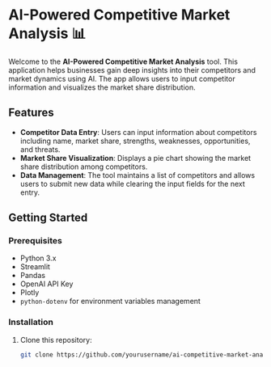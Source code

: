 # AI-Powered Competitive Market Analysis 📊

Welcome to the **AI-Powered Competitive Market Analysis** tool. This application helps businesses gain deep insights into their competitors and market dynamics using AI. The app allows users to input competitor information and visualizes the market share distribution.

## Features

- **Competitor Data Entry**: Users can input information about competitors including name, market share, strengths, weaknesses, opportunities, and threats.
- **Market Share Visualization**: Displays a pie chart showing the market share distribution among competitors.
- **Data Management**: The tool maintains a list of competitors and allows users to submit new data while clearing the input fields for the next entry.

## Getting Started

### Prerequisites

- Python 3.x
- Streamlit
- Pandas
- OpenAI API Key
- Plotly
- `python-dotenv` for environment variables management

### Installation

1. Clone this repository:
   ```bash
   git clone https://github.com/yourusername/ai-competitive-market-analysis.git
